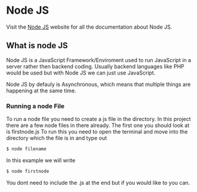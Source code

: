 # Node JS

Visit the [Node JS](https://nodejs.org/en/) website for all the documentation about Node JS.

## What is node JS
Node JS is a JavaScript Framework/Enviroment used to run JavaScript in a server rather then backend coding.
Usually backend languages like PHP would be used but with Node JS we can just use JavaScript.

Node JS by defauly is Asynchronous, which means that multiple things are happening at the same time.  

### Running a node File
To run a node file you need to create a js file in the directory.
In this project there are a few node files in there already. The first one you should look at is firstnode.js
To run this you need to open the terminal and move into the directory which the file is in and type out
```sh
$ node filename
```
In this example we will write
```sh
$ node firstnode
```
You dont need to include the .js at the end but if you would like to you can.
